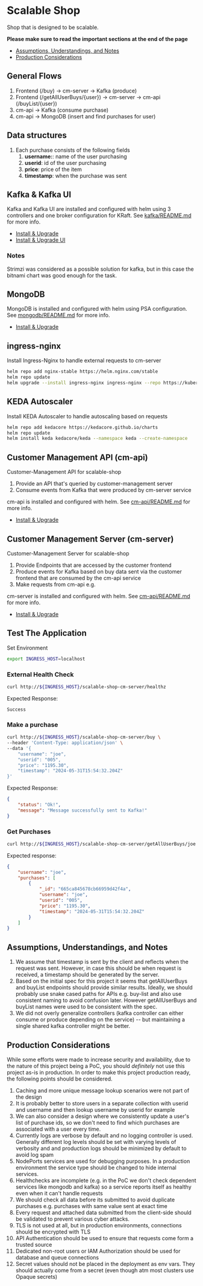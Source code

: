 # Scalable Shop

Shop that is designed to be scalable.

**Please make sure to read the important sections at the end of the page**

- [Assumptions, Understandings, and Notes](#assumptions-understandings-and-notes)
- [Production Considerations](#production-considerations)

## General Flows

1. Frontend (/buy) -> cm-server -> Kafka (produce)
2. Frontend (/getAllUserBuys/{user}) -> cm-server -> cm-api (/buyList/{user})
3. cm-api -> Kafka (consume purchase)
4. cm-api -> MongoDB (insert and find purchases for user)

## Data structures

1.  Each purchase consists of the following fields
    1.  **username:**: name of the user purchasing
    2.  **userid**: id of the user purchasing
    3.  **price**: price of the item
    4.  **timestamp**: when the purchase was sent

## Kafka & Kafka UI

Kafka and Kafka UI are installed and configured with helm using 3 controllers and one broker configuration for KRaft. See [kafka/README.md](kafka/README.md) for more info.

- [Install & Upgrade](kafka/README.md#install--upgrade)
- [Install & Upgrade UI](kafka/README.md#install--upgrade-1)

### Notes

Strimzi was considered as a possible solution for kafka, but in this case the bitnami chart was good enough for the task.

## MongoDB

MongoDB is installed and configured with helm using PSA configuration. See [mongodb/README.md](mongodb/README.md) for more info.

- [Install & Upgrade](mongodb/README.md#install--upgrade)

## ingress-nginx

Install Ingress-Nginx to handle external requests to cm-server

```bash
helm repo add nginx-stable https://helm.nginx.com/stable
helm repo update
helm upgrade --install ingress-nginx ingress-nginx --repo https://kubernetes.github.io/ingress-nginx --namespace ingress-nginx --create-namespace
```

## KEDA Autoscaler

Install KEDA Autoscaler to handle autoscaling based on requests

```bash
helm repo add kedacore https://kedacore.github.io/charts
helm repo update
helm install keda kedacore/keda --namespace keda --create-namespace
```

## Customer Management API (cm-api)

Customer-Management API for scalable-shop

1. Provide an API that's queried by customer-management server 
2. Consume events from Kafka that were produced by cm-server service

cm-api is installed and configured with helm. See [cm-api/README.md](cm-api/README.md) for more info.

- [Install & Upgrade](cm-api/README.md#install--upgrade)

## Customer Management Server (cm-server)

Customer-Management Server for scalable-shop

1. Provide Endpoints that are accessed by the customer frontend
2. Produce events for Kafka based on buy data sent via the customer frontend that are consumed by the cm-api service
3. Make requests from cm-api e.g. 

cm-server is installed and configured with helm. See [cm-api/README.md](cm-server/README.md) for more info.

- [Install & Upgrade](cm-server/README.md#install--upgrade)

## Test The Application

Set Environment

```bash
export INGRESS_HOST=localhost
```

### External Health Check

```bash
curl http://${INGRESS_HOST}/scalable-shop-cm-server/healthz
```

Expected Response:

`Success`

### Make a purchase

```bash
curl http://${INGRESS_HOST}/scalable-shop-cm-server/buy \
--header 'Content-Type: application/json' \
--data '{
	"username": "joe",
	"userid": "005",
	"price": "1195.30",
	"timestamp": "2024-05-31T15:54:32.204Z"
}'
```

Expected Response:

```json
{
    "status": "Ok!",
    "message": "Message successfully sent to Kafka!"
}
```

### Get Purchases

```bash
curl http://${INGRESS_HOST}/scalable-shop-cm-server/getAllUserBuys/joe
```

Expected response:

```json
{
    "username": "joe",
    "purchases": [
        {
            "_id": "665ca845678cb66959d42f4a",
            "username": "joe",
            "userid": "005",
            "price": "1195.30",
            "timestamp": "2024-05-31T15:54:32.204Z"
        }
    ]
}
```

## Assumptions, Understandings, and Notes

1. We assume that timestamp is sent by the client and reflects when the request was sent. However, in case this should be when request is received, a timestamp should be generated by the server.
2. Based on the initial spec for this project it seems that getAllUserBuys and buyList endpoints should provide similar results. Ideally, we should probably use snake cased paths for APIs e.g. buy-list and also use consistent naming to avoid confusion later. However getAllUserBuys and buyList names were used to be consistent with the spec.
3. We did not overly generalize controllers (kafka controller can either consume or produce depending on the service) -- but maintaining a single shared kafka controller might be better.

## Production Considerations

While some efforts were made to increase security and availability, due to the nature of this project being a PoC, you should *definitely* not use this project as-is in production. In order to make this project production ready, the following points should be considered.

1. Caching and more unique message lookup scenarios were not part of the design
2. It is probably better to store users in a separate collection with userid and username and then lookup username by userid for example
3. We can also consider a design where we consistently update a user's list of purchase ids, so we don't need to find which purchases are associated with a user every time.
4. Currently logs are verbose by default and no logging controller is used. Generally different log levels should be set with varying levels of verbosity and and production logs should be minimized by default to avoid log spam
5. NodePorts services are used for debugging purposes. In a production environment the service type should be changed to hide internal services.
6. Healthchecks are incomplete (e.g. in the PoC we don't check dependent services like mongodb and kafka) so a service reports itself as healthy even when it can't handle requests
7.  We should check all data before its submitted to avoid duplicate purchases e.g. purchases with same value sent at exact time
8.  Every request and attached data submitted from the client-side should be validated to prevent various cyber attacks.
9.  TLS is not used at all, but in production environments, connections should be encrypted with TLS
10. API Authentication should be used to ensure that requests come form a trusted source
11. Dedicated non-root users or IAM Authorization should be used for database and queue connections
12. Secret values should not be placed in the deployment as env vars. They should actually come from a secret (even though atm most clusters use Opaque secrets)
